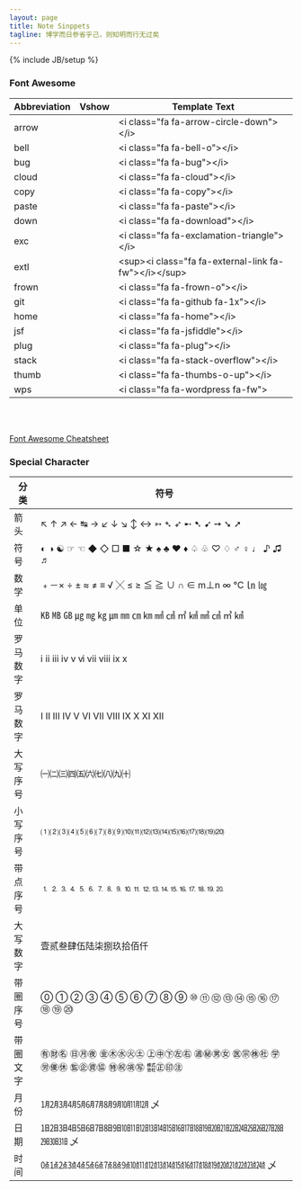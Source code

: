 ```yaml
---
layout: page
title: Note Sinppets
tagline: 博学而日参省乎己，则知明而行无过矣
---
```

{% include JB/setup %}

### Font Awesome

|Abbreviation|Vshow|Template Text|
|----|----|----|
|arrow	|<i class="fa fa-arrow-circle-down"></i>|&lt;i class=&quot;fa fa-arrow-circle-down&quot;>&lt;/i>|
|bell	|<i class="fa fa-bell-o"></i>|&lt;i class=&quot;fa fa-bell-o&quot;>&lt;/i>|
|bug	|<i class="fa fa-bug"></i>|&lt;i class=&quot;fa fa-bug&quot;>&lt;/i>|
|cloud	|<i class="fa fa-cloud"></i>|&lt;i class=&quot;fa fa-cloud&quot;>&lt;/i>|
|copy	|<i class="fa fa-copy"></i>|&lt;i class=&quot;fa fa-copy&quot;>&lt;/i>|
|paste	|<i class="fa fa-paste"></i>|&lt;i class=&quot;fa fa-paste&quot;>&lt;/i>|
|down 	|<i class="fa fa-download"></i>|&lt;i class=&quot;fa fa-download&quot;>&lt;/i>|
|exc	|<i class="fa fa-exclamation-triangle"></i>|&lt;i class=&quot;fa fa-exclamation-triangle&quot;>&lt;/i>|
|extl 	|<sup><i class="fa fa-external-link fa-fw"></i></sup>|&lt;sup>&lt;i class=&quot;fa fa-external-link fa-fw&quot;>&lt;/i>&lt;/sup>|
|frown  |<i class="fa fa-frown-o"></i>|&lt;i class=&quot;fa fa-frown-o&quot;>&lt;/i>|
|git 	|<i class="fa fa-github fa-1x"></i>|&lt;i class=&quot;fa fa-github fa-1x&quot;>&lt;/i>|
|home	|<i class="fa fa-home"></i>|&lt;i class=&quot;fa fa-home&quot;>&lt;/i>|
|jsf	|	<i class="fa fa-jsfiddle"></i>|&lt;i class=&quot;fa fa-jsfiddle&quot;>&lt;/i>|
|plug	|<i class="fa fa-plug"></i>|&lt;i class=&quot;fa fa-plug&quot;>&lt;/i>|
|stack	|<i class="fa fa-stack-overflow"></i>|&lt;i class=&quot;fa fa-stack-overflow&quot;>&lt;/i>|
|thumb	|<i class="fa fa-thumbs-o-up"></i>|&lt;i class=&quot;fa fa-thumbs-o-up&quot;>&lt;/i>|
|wps |<i class="fa fa-wordpress fa-fw"></i> | &lt;i class=&quot;fa fa-wordpress fa-fw&quot;></i>|

<br/><br/>

[Font Awesome Cheatsheet](http://fortawesome.github.io/Font-Awesome/cheatsheet/)

### Special Character

|分类|符号|
|----|----|
|箭头|↖ ↑ ↗ ← ↹ → ↙ ↓ ↘ ↕ ↔ ➳ ➴ ➶ ➸ ➷ ➹ ➙ ➘ ➚|
|符号|◐ ◑ ☯ ☞ ☜ ◆ ◇ □ ■ ☆ ★ ♠ ♣ ♥ ♦ ♤ ♧ ♡ ♢ ♂ ♀ ♩ ♪ ♫ ♬|
|数学|﹢－× ÷ ± ≈ ≠ ≡ √ ╳ ≤ ≥ ≦ ≧ ∪ ∩ ∈ m⊥n ∞ ℃ ㏑ ㏒|
|单位|㎅ ㎆ ㎇ ㎍ ㎎ ㎏ ㎛ ㎜ ㎝ ㎞ ㎟ ㎠ ㎡ ㎢ ㎣ ㎤ ㎥ ㎦|
|罗马数字|ⅰ ⅱ ⅲ ⅳ ⅴ ⅵ ⅶ ⅷ ⅸ ⅹ|
|罗马数字|Ⅰ Ⅱ Ⅲ Ⅳ Ⅴ Ⅵ Ⅶ Ⅷ Ⅸ Ⅹ Ⅺ Ⅻ|
|大写序号|㈠㈡㈢㈣㈤㈥㈦㈧㈨㈩|
|小写序号|⑴⑵⑶⑷⑸⑹⑺⑻⑼⑽⑾⑿⒀⒁⒂⒃⒄⒅⒆⒇|
|带点序号|⒈⒉⒊⒋⒌⒍⒎⒏⒐⒑⒒⒓⒔⒕⒖⒗⒘⒙⒚⒛|
|大写数字|壹贰叁肆伍陆柒捌玖拾佰仟|
|带圈序号|⓪ ① ② ③ ④ ⑤ ⑥ ⑦ ⑧ ⑨ ⑩ ⑪ ⑫ ⑬ ⑭ ⑮ ⑯ ⑰ ⑱ ⑲ ⑳|
|带圈文字|㊒㊖㊔ ㊐㊊㊰ ㊎㊍㊌㊋㊏ ㊤㊥㊦㊧㊨ ㊜㊙㊚㊛ ㊩㊪㊑㊓ ㊫㊘㊝㊡ ㊬㊭㊮㊯ ㊕㊗㊠㊢ ㍿㊣㊞㊟|
|月份|㋀㋁㋂㋃㋄㋅㋆㋇㋈㋉㋊㋋ 乄|
|日期|㏠㏡㏢㏣㏤㏥㏦㏧㏨㏩㏪㏫㏬㏭㏮㏯㏰㏱㏲㏳㏴㏵㏷㏸㏹㏺㏻㏼㏽㏾ 乄|
|时间|㍘㍙㍚㍛㍜㍝㍞㍟㍠㍡㍢㍣㍤㍥㍦㍧㍨㍩㍪㍫㍬㍭㍮㍯㍰ 乄|
